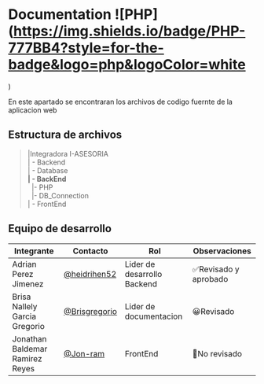 # Documentation ![PHP](https://img.shields.io/badge/PHP-777BB4?style=for-the-badge&logo=php&logoColor=white
)
 

 En este apartado se encontraran los archivos de codigo fuernte de la aplicacion web
 ## Estructura de archivos
>|Integradora I-ASESORIA <br>
>| - Backend <br>
>| - Database <br>
>**| - BackEnd**<br>
>&nbsp;&nbsp;|- PHP<br>
>&nbsp;&nbsp;|- DB_Connection<br>
>| - FrontEnd

## Equipo de desarrollo 
|Integrante|Contacto|Rol|Observaciones|
|----------|--------|---|-------------|
|Adrian Perez Jimenez|[@heidrihen52](https://github.com/heidrihen52)|Lider  de desarrollo Backend|✅Revisado y aprobado|
|Brisa Nallely Garcia Gregorio|[@Brisgregorio](https://github.com/Brisgregorio)|Lider de documentacion|😀Revisado|
|Jonathan Baldemar Ramirez Reyes|[@Jon-ram](https://github.com/Jon-ram)|FrontEnd|🔴No revisado|